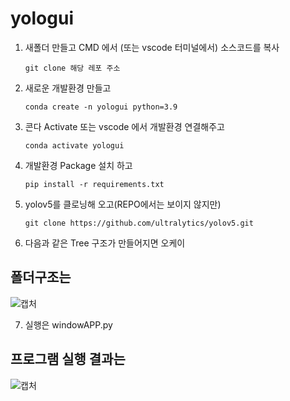# yologui

1. 새폴더 만들고 CMD 에서 (또는 vscode 터미널에서) 소스코드를 복사
   ```
   git clone 해당 레포 주소
   ```
2. 새로운 개발환경 만들고
   ```
   conda create -n yologui python=3.9
   ```
3. 콘다 Activate 또는 vscode 에서 개발환경 연결해주고
   ```
   conda activate yologui
   ```
4. 개발환경 Package 설치 하고
   ```
   pip install -r requirements.txt
   ```
5. yolov5를 클로닝해 오고(REPO에서는 보이지 않지만)
   ```
   git clone https://github.com/ultralytics/yolov5.git
   ```

6. 다음과 같은 Tree 구조가 만들어지면 오케이
## 폴더구조는
![캡처](https://github.com/jysung1122/aiModel/assets/56614779/acb2af41-d7d9-4dde-99a3-616bf8a6ee7f)

7. 실행은 windowAPP.py
## 프로그램 실행 결과는
![캡처](https://github.com/jysung1122/aiModel/assets/56614779/5b564b3b-8782-468e-985a-b185f6611d10)

